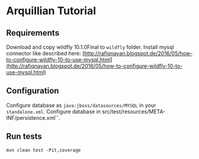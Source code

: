 # Arquillian Tutorial

## Requirements

Download and copy wildfly 10.1.0Final to ``wildfly`` folder.
Install mysql connector like described here: 
[http://rafiqnayan.blogspot.de/2016/05/how-to-configure-wildfly-10-to-use-mysql.html](http://rafiqnayan.blogspot.de/2016/05/how-to-configure-wildfly-10-to-use-mysql.html)

## Configuration

Configure database as ``java:jboss/datasources/MYSQL`` in your ``standalone.xml``.
Configure database in src/test/resources/META-INF/persistence.xml``.

## Run tests

```
mvn clean test -Pit,coverage
```
